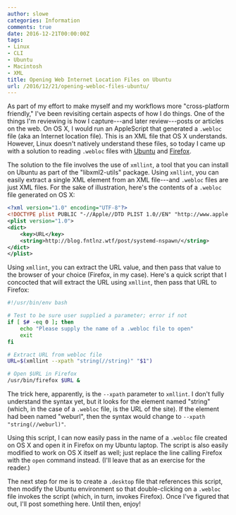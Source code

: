 ```yaml
---
author: slowe
categories: Information
comments: true
date: 2016-12-21T00:00:00Z
tags:
- Linux
- CLI
- Ubuntu
- Macintosh
- XML
title: Opening Web Internet Location Files on Ubuntu
url: /2016/12/21/opening-webloc-files-ubuntu/
---
```


As part of my effort to make myself and my workflows more "cross-platform friendly," I've been revisiting certain aspects of how I do things. One of the things I'm reviewing is how I capture---and later review---posts or articles on the web. On OS X, I would run an AppleScript that generated a `.webloc` file (aka an Internet location file). This is an XML file that OS X understands. However, Linux doesn't natively understand these files, so today I came up with a solution to reading `.webloc` files with [Ubuntu][link-1] and [Firefox][link-2].

The solution to the file involves the use of `xmllint`, a tool that you can install on Ubuntu as part of the "libxml2-utils" package. Using `xmllint`, you can easily extract a single XML element from an XML file---and `.webloc` files are just XML files. For the sake of illustration, here's the contents of a `.webloc` file generated on OS X:

``` xml
<?xml version="1.0" encoding="UTF-8"?>
<!DOCTYPE plist PUBLIC "-//Apple//DTD PLIST 1.0//EN" "http://www.apple.com/DTDs/PropertyList-1.0.dtd">
<plist version="1.0">
<dict>
    <key>URL</key>
    <string>http://blog.fntlnz.wtf/post/systemd-nspawn/</string>
</dict>
</plist>
```

Using `xmllint`, you can extract the URL value, and then pass that value to the browser of your choice (Firefox, in my case). Here's a quick script that I concocted that will extract the URL using `xmllint`, then pass that URL to Firefox:

``` bash
#!/usr/bin/env bash

# Test to be sure user supplied a parameter; error if not
if [ $# -eq 0 ]; then
    echo "Please supply the name of a .webloc file to open"
    exit
fi

# Extract URL from webloc file
URL=$(xmllint --xpath "string(//string)" "$1")

# Open $URL in Firefox
/usr/bin/firefox $URL &
```

The trick here, apparently, is the `--xpath` parameter to `xmllint`. I don't fully understand the syntax yet, but it looks for the element named "string" (which, in the case of a `.webloc` file, is the URL of the site). If the element had been named "weburl", then the syntax would change to `--xpath "string(//weburl)"`.

Using this script, I can now easily pass in the name of a `.webloc` file created on OS X and open it in Firefox on my Ubuntu laptop. The script is also easily modified to work on OS X itself as well; just replace the line calling Firefox with the `open` command instead. (I'll leave that as an exercise for the reader.)

The next step for me is to create a `.desktop` file that references this script, then modify the Ubuntu environment so that double-clicking on a `.webloc` file invokes the script (which, in turn, invokes Firefox). Once I've figured that out, I'll post something here. Until then, enjoy!



[link-1]: http://www.ubuntu.com/
[link-2]: https://www.mozilla.org/en-US/firefox/new/
